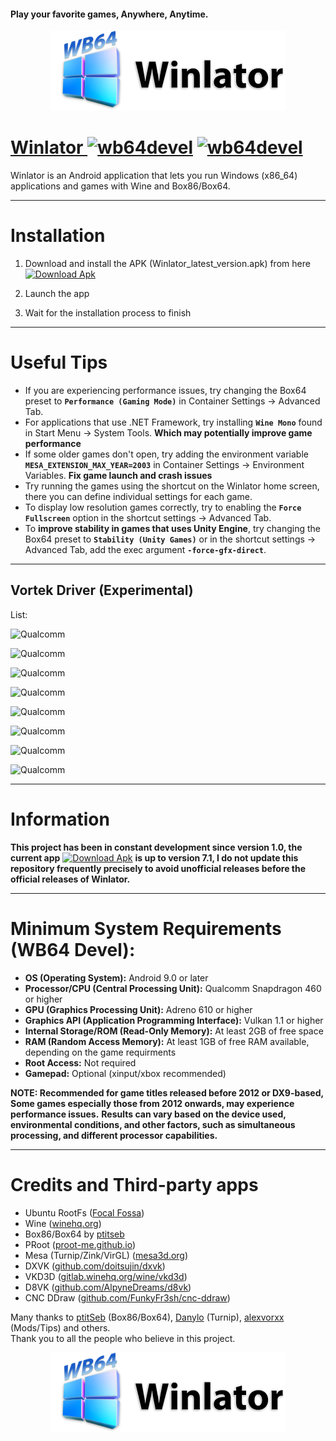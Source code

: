 #### Play your favorite games, Anywhere, Anytime.

<p align="center">
	<a href="https://github.com/winebox64/winlator/releases">
	<img src="logo.png" height="128" width="376" alt="Winlator Logo" />  
</p>


# Winlator [![wb64devel](https://img.shields.io/badge/Android%2010M+%20-winebox64?style=for-the-badge-plastic&logo=android&logoColor=green&logoSize=14&label=%20&labelColor=gray&color=66BA32)](https://github.com/winebox64/winlator/releases/) [![wb64devel](https://img.shields.io/badge/Proot%20-winebox64?style=for-the-badge-plastic&logo=proton&logoColor=violet&logoSize=14&label=%20&labelColor=%20&color=pink)](https://github.com/winebox64/winlator/)

Winlator is an Android application that lets you run Windows (x86_64) applications and games with Wine and Box86/Box64.

----
# Installation

1. Download and install the APK (Winlator_latest_version.apk) from here [![Download Apk](https://img.shields.io/badge/%20DOWNLOAD%20-wb64?style=for-the-badge-plastic&logo=&logoColor=green&logoSize=14&label=%20&labelColor=golden&color=66BA32)](https://github.com/winebox64/winlator/releases)

2. Launch the app

3. Wait for the installation process to finish

----
# Useful Tips

- If you are experiencing performance issues, try changing the Box64 preset to __`Performance (Gaming Mode)`__ in Container Settings -> Advanced Tab.
- For applications that use .NET Framework, try installing __`Wine Mono`__ found in Start Menu -> System Tools.
__Which may potentially improve game performance__
- If some older games don't open, try adding the environment variable __`MESA_EXTENSION_MAX_YEAR=2003`__ in Container Settings -> Environment Variables. __Fix game launch and crash issues__
- Try running the games using the shortcut on the Winlator home screen, there you can define individual settings for each game.
- To display low resolution games correctly, try to enabling the __`Force Fullscreen`__ option in the shortcut settings -> Advanced Tab.
- To __improve stability in games that uses Unity Engine__, try changing the Box64 preset to __`Stability (Unity Games)`__ or in the shortcut settings -> Advanced Tab, add the exec argument __`-force-gfx-direct`__.

----

## Vortek Driver (Experimental)

List:

![Qualcomm](https://img.shields.io/badge/Snapdragon%208%20Elite-grey?style=plastic&logo=snapdragon&logoColor=red)

![Qualcomm](https://img.shields.io/badge/Snapdragon%207s%20Gen%203-grey?style=plastic&logo=snapdragon&logoColor=red)

![Qualcomm](https://img.shields.io/badge/Snapdragon%207%20Gen%203-grey?style=plastic&logo=snapdragon&logoColor=red)

![Qualcomm](https://img.shields.io/badge/Snapdragon%207s%20Gen%202-grey?style=plastic&logo=snapdragon&logoColor=red)

![Qualcomm](https://img.shields.io/badge/Snapdragon%206%20Gen%203-grey?style=plastic&logo=snapdragon&logoColor=red)

![Qualcomm](https://img.shields.io/badge/Snapdragon%206%20Gen%201-grey?style=plastic&logo=snapdragon&logoColor=red)

![Qualcomm](https://img.shields.io/badge/Snapdragon%20860-grey?style=plastic&logo=snapdragon&logoColor=red)

![Qualcomm](https://img.shields.io/badge/Snapdragon%20735-grey?style=plastic&logo=snapdragon&logoColor=red)

----

# Information

**This project has been in constant development since version 1.0, the current app** [![Download Apk](https://img.shields.io/badge/%20Source%20Code-wb64?style=for-the-badge-plastic&logo=&logoColor=red&logoSize=14&label=%20&labelColor=golden&color=purple)](https://github.com/winebox64/winlator/tree/main/(1)_WINLATOR_v8.0%2B_SOURCE_CODE%3F) **is up to version 7.1, I do not update this repository frequently precisely to avoid unofficial releases before the official releases of Winlator.**

----

# Minimum System Requirements (WB64 Devel):
- __OS (Operating System):__ Android 9.0 or later
- __Processor/CPU (Central Processing Unit):__ Qualcomm Snapdragon 460 or higher
- __GPU (Graphics Processing Unit):__ Adreno 610 or higher 
- __Graphics API (Application Programming Interface):__ Vulkan 1.1 or higher
- __Internal Storage/ROM (Read-Only Memory):__ At least 2GB of free space
- __RAM (Random Access Memory):__ At least 1GB of free RAM available, depending on the game requirments
- __Root Access:__ Not required
- __Gamepad:__ Optional (xinput/xbox recommended)


__NOTE: Recommended for game titles released before 2012 or DX9-based, Some games especially those from 2012 onwards, may experience performance issues.__
__Results can vary based on the device used, environmental conditions, and other factors, such as simultaneous processing, and different processor capabilities.__

 
----
# Credits and Third-party apps
- Ubuntu RootFs ([Focal Fossa](https://releases.ubuntu.com/focal))
- Wine ([winehq.org](https://www.winehq.org/))
- Box86/Box64 by [ptitseb](https://github.com/ptitSeb)
- PRoot ([proot-me.github.io](https://proot-me.github.io))
- Mesa (Turnip/Zink/VirGL) ([mesa3d.org](https://www.mesa3d.org))
- DXVK ([github.com/doitsujin/dxvk](https://github.com/doitsujin/dxvk))
- VKD3D ([gitlab.winehq.org/wine/vkd3d](https://gitlab.winehq.org/wine/vkd3d))
- D8VK ([github.com/AlpyneDreams/d8vk](https://github.com/AlpyneDreams/d8vk))
- CNC DDraw ([github.com/FunkyFr3sh/cnc-ddraw](https://github.com/FunkyFr3sh/cnc-ddraw))

Many thanks to [ptitSeb](https://github.com/ptitSeb) (Box86/Box64), [Danylo](https://blogs.igalia.com/dpiliaiev/tags/mesa/) (Turnip), [alexvorxx](https://github.com/alexvorxx) (Mods/Tips) and others.<br>
Thank you to all the people who believe in this project.

<p align="center">
	<a href="https://github.com/winebox64/winlator/releases">
	<img src="logo.png" height="128" width="376" alt="Winlator Logo" />  
</p>
